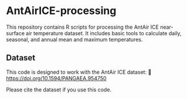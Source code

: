 # AntAirICE-processing

This repository contains R scripts for processing the AntAir ICE near-surface air temperature dataset. It includes basic tools to calculate daily, seasonal, and annual mean and maximum temperatures.

## Dataset

This code is designed to work with the AntAir ICE dataset:
📄 https://doi.org/10.1594/PANGAEA.954750

Please cite the dataset if you use this code.

